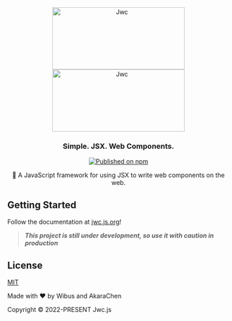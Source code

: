 <div align="center">

<a href="https://github.com/jwcjs/core#gh-light-mode-only">
<img src="https://user-images.githubusercontent.com/62133302/208357211-ae555dd9-b812-46b4-84d0-5d30bae30efa.png" alt="Jwc" width="300" height="141"/>
</a>
  
<a href="https://github.com/jwcjs/core#gh-dark-mode-only">
<img src="https://user-images.githubusercontent.com/62133302/208357316-567ae5f8-782e-4e87-aab5-02b5d1c97aef.png" alt="Jwc" width="300" height="141"/>
</a>


### Simple. JSX. Web Components.

[![Published on npm](https://img.shields.io/npm/v/jwcjs.svg?logo=npm)](https://www.npmjs.com/package/jwcjs)
  
🎨 A JavaScript framework for using JSX to write web components on the web.

</div>

## Getting Started

Follow the documentation at [jwc.js.org](https://jwc.js.org)!

> _**This project is still under development, so use it with caution in production**_


## License

[MIT](https://opensource.org/licenses/MIT)

Made with ❤️ by Wibus and AkaraChen

Copyright © 2022-PRESENT Jwc.js


